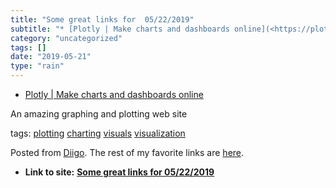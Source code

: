 ```yaml
---
title: "Some great links for  05/22/2019"
subtitle: "* [Plotly | Make charts and dashboards online](<https://plot.ly/#/>)"
category: "uncategorized"
tags: []
date: "2019-05-21"
type: "rain"
---
```

* [Plotly | Make charts and dashboards online](<https://plot.ly/#/>)

An amazing graphing and plotting web site

tags: [plotting](<https://www.diigo.com/user/pitosalas/plotting>)
[charting](<https://www.diigo.com/user/pitosalas/charting>)
[visuals](<https://www.diigo.com/user/pitosalas/visuals>)
[visualization](<https://www.diigo.com/user/pitosalas/visualization>)

Posted from [Diigo](<https://www.diigo.com>). The rest of my favorite links
are [here](<https://www.diigo.com/user/pitosalas>).


* **Link to site:** **[Some great links for  05/22/2019](None)**